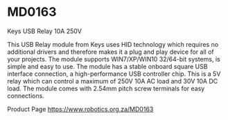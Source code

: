 # MD0163
Keys USB Relay 10A 250V

This USB Relay module from Keys uses HID technology which requires no additional drivers and therefore makes it a plug and play device for all of your projects. The module supports WIN7/XP/WIN10 32/64-bit systems, is simple and easy to use. The module has a stable onboard square USB interface connection, a high-performance USB controller chip. This is a 5V relay which can control a maximum of 250V 10A AC load and 30V 10A DC load. The module comes with 2.54mm pitch screw terminals for easy connections.

Product Page https://www.robotics.org.za/MD0163
